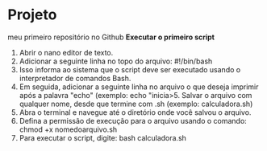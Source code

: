 # Projeto
 meu primeiro repositório no Github
**Executar o primeiro script**

1. Abrir o nano editor de texto.
2. Adicionar a seguinte linha no topo do arquivo: #!/bin/bash
3. Isso informa ao sistema que o script deve ser executado usando o interpretador de comandos Bash.
4. Em seguida, adicionar a seguinte linha no arquivo o que deseja imprimir após a palavra "echo" (exemplo: echo "inicia>5. Salvar o arquivo com qualquer nome, desde que termine com .sh (exemplo: calculadora.sh)
6. Abra o terminal e navegue até o diretório onde você salvou o arquivo.
7. Defina a permissão de execução para o arquivo usando o comando: chmod +x nomedoarquivo.sh
8. Para executar o script, digite: bash calculadora.sh
